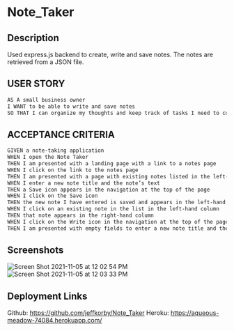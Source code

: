 # Note_Taker

 ## Description
 Used express.js backend to create, write and save notes. The notes are retrieved from a JSON file.
 
 ## USER STORY
 
 ```md
 AS A small business owner
I WANT to be able to write and save notes
SO THAT I can organize my thoughts and keep track of tasks I need to complete
```

## ACCEPTANCE CRITERIA
```md
GIVEN a note-taking application
WHEN I open the Note Taker
THEN I am presented with a landing page with a link to a notes page
WHEN I click on the link to the notes page
THEN I am presented with a page with existing notes listed in the left-hand column, plus empty fields to enter a new note title and the note’s text in the right-hand column
WHEN I enter a new note title and the note’s text
THEN a Save icon appears in the navigation at the top of the page
WHEN I click on the Save icon
THEN the new note I have entered is saved and appears in the left-hand column with the other existing notes
WHEN I click on an existing note in the list in the left-hand column
THEN that note appears in the right-hand column
WHEN I click on the Write icon in the navigation at the top of the page
THEN I am presented with empty fields to enter a new note title and the note’s text in the right-hand column
```

## Screenshots
![Screen Shot 2021-11-05 at 12 02 54 PM](https://user-images.githubusercontent.com/82245490/140541336-7679d493-1f28-459c-8e5a-b2de21e68925.png)
![Screen Shot 2021-11-05 at 12 03 33 PM](https://user-images.githubusercontent.com/82245490/140541392-f5683a4f-b98f-45f1-ac1e-85039bf84386.png)

## Deployment Links
Github: https://github.com/jeffkorby/Note_Taker
Heroku: https://aqueous-meadow-74084.herokuapp.com/
